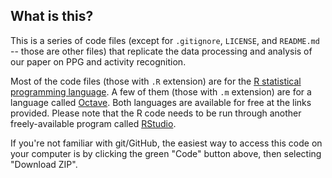 ## What is this?

This is a series of code files (except for `.gitignore`, `LICENSE`, and `README.md` -- those are other files) that
replicate the data processing and analysis of our paper on PPG and activity recognition.

Most of the code files (those with `.R` extension) are for the [R statistical programming language](https://cran.r-project.org/).
A few of them (those with `.m` extension) are for a language called [Octave](https://octave.org/download).
Both languages are available for free at the links provided.
Please note that the R code needs to be run through another freely-available program
called [RStudio](https://posit.co/download/rstudio-desktop/).

If you're not familiar with git/GitHub, the easiest way to access this code on your computer is by
clicking the green "Code" button above, then selecting "Download ZIP".
